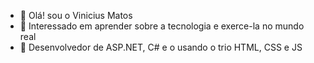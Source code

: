 - 👋 Olá! sou o Vinicius Matos
- 👀 Interessado em aprender sobre a tecnologia e exerce-la no mundo real
- 🌱 Desenvolvedor de ASP.NET, C# e o usando o trio HTML, CSS e JS 


<!---
ViniciusMatox/ViniciusMatox is a ✨ special ✨ repository because its `README.md` (this file) appears on your GitHub profile.
You can click the Preview link to take a look at your changes.
--->
